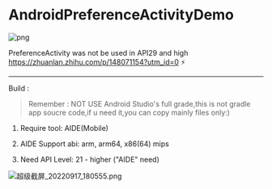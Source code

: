 # AndroidPreferenceActivityDemo

![png](https://img.shields.io/badge/Timeliness-%F0%9F%95%9E%20out%20of%20date-green?logo=github&style=flat-square)

PreferenceActivity was not be used in API29 and high  
https://zhuanlan.zhihu.com/p/148071154?utm_id=0 ⚡

---
Build :  
> Remember : NOT USE Android Studio's full grade,this is not gradle app soucre code,if u need it,you can copy mainly files only:) 


1. Require tool: AIDE(Mobile)  


2. AIDE Support abi: arm, arm64, x86(64) mips  


3. Need API Level: 21 - higher ("AIDE" need)



![超级截屏_20220917_180555.png](https://s2.loli.net/2022/09/17/rakfNi3xvZ9JWlL.png)
